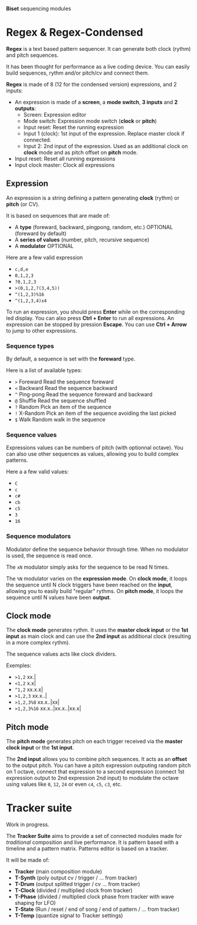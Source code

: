 
**Biset** sequencing modules

# Regex & Regex-Condensed

**Regex** is a text based pattern sequencer.
It can generate both clock (rythm) and pitch sequences.

It has been thought for performance as a live coding device. You can easily
build sequences, rythm and/or pitch/cv and connect them.

**Regex** is made of 8 (12 for the condensed version) expressions, and 2 inputs:
- An expression is made of a **screen**, a **mode switch**, **3 inputs** and **2 outputs**:
	- Screen: Expression editor
	- Mode switch: Expression mode switch (**clock** or **pitch**)
	- Input reset: Reset the running expression
	- Input 1 (clock): 1st input of the expression. Replace master clock if connected.
	- Input 2: 2nd input of the expression. Used as an additional clock on **clock** mode and as pitch offset on **pitch** mode.
- Input reset: Reset all running expressions
- Input clock master: Clock all expressions

## Expression

An expression is a string defining a pattern generating **clock** (rythm) or **pitch** (or CV).

It is based on sequences that are made of:

- A **type** (foreward, backward, pingpong, random, etc.) OPTIONAL (foreward by default)
- A **series of values** (number, pitch, recursive sequence)
- A **modulator**	OPTIONAL

Here are a few valid expression

- `c,d,e`
- `0,1,2,3`
- `?0,1,2,3`
- `>(0,1,2,?(3,4,5))`
- `^(1,2,3)%16`
- `^(1,2,3,4)x4`

To run an expression, you should press **Enter** while on the corresponding
led display. You can also press **Ctrl + Enter** to run all expressions.
An expression can be stopped by pression **Escape**.
You can use **Ctrl + Arrow** to jump to other expressions.

### Sequence types

By default, a sequence is set with the **foreward** type.

Here is a list of available types:

- `>` Foreward		Read the sequence foreward
- `<` Backward		Read the sequence backward
- `^` Ping-pong		Read the sequence foreward and backward
- `@` Shuffle		Read the sequence shuffled
- `?` Random		Pick an item of the sequence
- `!` X-Random		Pick an item of the sequence avoiding the last picked
- `$` Walk			Random walk in the sequence

### Sequence values

Expressions values can be numbers of pitch (with optionnal octave).
You can also use other sequences as values, allowing you to build complex
patterns.

Here a a few valid values:

- `C`
- `c`
- `c#`
- `cb`
- `c5`
- `3`
- `16`

### Sequence modulators

Modulator define the sequence behavior through time.
When no modulator is used, the sequence is read once.

The `xN` modulator simply asks for the sequence to be read N times.

The `%N` modulator varies on the **expression mode**.
On **clock mode**, it loops the sequence until N clock triggers have been
reached on the **input**, allowing you to easily build "regular" rythms.
On **pitch mode**, it loops the sequence until N values have been **output**.

## Clock mode

The **clock mode** generates rythm. It uses the **master clock input**
or the **1st input** as main clock and can use the **2nd input** as additional
clock (resulting in a more complex rythm).

The sequence values acts like clock dividers.

Exemples:

- `>1,2`		xx.|
- `<1,2`		x.x|
- `^1,2`		xx.x.x|
- `>1,2,3`		xx.x..|
- `>1,2,3%8`	xx.x..|xx|
- `>1,2,3%16`	xx.x..|xx.x..|xx.x|

## Pitch mode

The **pitch mode** generates pitch on each trigger received via the
**master clock input** or the **1st input**.

The **2nd input** allows you to combine pitch sequences. It acts as an
**offset** to the output pitch.
You can have a pitch expression outputing random pitch on 1 octave, connect that
expression to a second expression
(connect 1st expression output to 2nd expression 2nd input) to modulate the
octave using values like `0`, `12`, `24` or even `c4`, `c5`, `c3`, etc.





# Tracker suite

Work in progress.

The **Tracker Suite** aims to provide a set of connected modules made for
*traditional* composition and live performance.
It is pattern based with a timeline and a pattern matrix.
Patterns editor is based on a tracker.

It will be made of:

- **Tracker** (main composition module)
- **T-Synth** (poly output cv / trigger / ... from tracker)
- **T-Drum** (output splitted trigger / cv ... from tracker)
- **T-Clock** (divided / multiplied clock from tracker)
- **T-Phase** (divided / multiplied clock phase from tracker with wave shaping for LFO)
- **T-State** (Run / reset / end of song / end of pattern / ... from tracker)
- **T-Temp** (quantize signal to Tracker settings)
